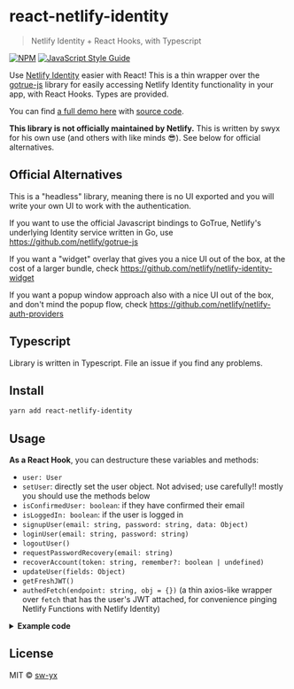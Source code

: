# react-netlify-identity

> Netlify Identity + React Hooks, with Typescript

[![NPM](https://img.shields.io/npm/v/react-netlify-identity.svg)](https://www.npmjs.com/package/react-netlify-identity) [![JavaScript Style Guide](https://img.shields.io/badge/code_style-standard-brightgreen.svg)](https://standardjs.com)

Use [Netlify Identity](https://www.netlify.com/docs/identity/) easier with React! This is a thin wrapper over the [gotrue-js](https://github.com/netlify/gotrue-js) library for easily accessing Netlify Identity functionality in your app, with React Hooks. Types are provided.

You can find [a full demo here](https://netlify-gotrue-in-react.netlify.com/) with [source code](https://github.com/netlify/create-react-app-lambda/tree/reachRouterAndGoTrueDemo/src).

**This library is not officially maintained by Netlify.** This is written by swyx for his own use (and others with like minds 😎). See below for official alternatives.

## Official Alternatives

This is a "headless" library, meaning there is no UI exported and you will write your own UI to work with the authentication.

If you want to use the official Javascript bindings to GoTrue, Netlify's underlying Identity service written in Go, use https://github.com/netlify/gotrue-js

If you want a "widget" overlay that gives you a nice UI out of the box, at the cost of a larger bundle, check https://github.com/netlify/netlify-identity-widget

If you want a popup window approach also with a nice UI out of the box, and don't mind the popup flow, check https://github.com/netlify/netlify-auth-providers

## Typescript

Library is written in Typescript. File an issue if you find any problems.

## Install

```bash
yarn add react-netlify-identity
```

## Usage

**As a React Hook**, you can destructure these variables and methods:

- `user: User`
- `setUser`: directly set the user object. Not advised; use carefully!! mostly you should use the methods below
- `isConfirmedUser: boolean`: if they have confirmed their email
- `isLoggedIn: boolean`: if the user is logged in
- `signupUser(email: string, password: string, data: Object)`
- `loginUser(email: string, password: string)`
- `logoutUser()`
- `requestPasswordRecovery(email: string)`
- `recoverAccount(token: string, remember?: boolean | undefined)`
- `updateUser(fields: Object)`
- `getFreshJWT()`
- `authedFetch(endpoint: string, obj = {})` (a thin axios-like wrapper over `fetch` that has the user's JWT attached, for convenience pinging Netlify Functions with Netlify Identity)

<details>
<summary>
<b>
Example code
</b>
</summary>

```tsx
import * as React from 'react';

import { useNetlifyIdentity } from './useNetlifyIdentity';

const IdentityContext = React.createContext(); // not necessary but recommended
function App() {
  const identity = useNetlifyIdentity(url);
  return (
    <IdentityContext.Provider value={identity}>
      {/* rest of your app */}
    </IdentityContext.Provider>
  );
}

// log in/sign up example
function Login() {
  const { loginUser, signupUser } = React.useContext(IdentityContext);
  const formRef = React.useRef();
  const [msg, setMsg] = React.useState('');
  const [isLoading, load] = useLoading();
  const signup = () => {
    const email = formRef.current.email.value;
    const password = formRef.current.password.value;
    load(signupUser(email, password))
      .then(user => {
        console.log('Success! Signed up', user);
        navigate('/dashboard');
      })
      .catch(err => console.error(err) || setMsg('Error: ' + err.message));
  };
  return (
    <form
      ref={formRef}
      onSubmit={e => {
        e.preventDefault();
        const email = e.target.email.value;
        const password = e.target.password.value;
        load(loginUser(email, password))
          .then(user => {
            console.log('Success! Logged in', user);
            navigate('/dashboard');
          })
          .catch(err => console.error(err) || setMsg('Error: ' + err.message));
      }}
    >
      <div>
        <label>
          Email:
          <input type="email" name="email" />
        </label>
      </div>
      <div>
        <label>
          Password:
          <input type="password" name="password" />
        </label>
      </div>
      {isLoading ? (
        <Spinner />
      ) : (
        <div>
          <input type="submit" value="Log in" />
          <button onClick={signup}>Sign Up </button>
          {msg && <pre>{msg}</pre>}
        </div>
      )}
    </form>
  );
}

// log out user
function Logout() {
  const { logoutUser } = React.useContext(IdentityContext);
  return <button onClick={logoutUser}>You are signed in. Log Out</button>;
}

// check `identity.user` in a protected route
function PrivateRoute(props) {
  const identity = React.useContext(IdentityContext);
  let { as: Comp, ...rest } = props;
  return identity.user ? (
    <Comp {...rest} />
  ) : (
    <div>
      <h3>You are trying to view a protected page. Please log in</h3>
      <Login />
    </div>
  );
}

// check if user has confirmed their email
// use authedFetch API to make a request to Netlify Function with the user's JWT token,
// letting your function use the `user` object
function Dashboard() {
  const props = React.useContext(IdentityContext);
  const { isConfirmedUser, authedFetch } = props;
  const [isLoading, load] = useLoading();
  const [msg, setMsg] = React.useState('Click to load something');
  const handler = () => {
    load(authedFetch.get('/.netlify/functions/authEndPoint')).then(setMsg);
  };
  return (
    <div>
      <h3>This is a Protected Dashboard!</h3>
      {!isConfirmedUser && (
        <pre style={{ backgroundColor: 'papayawhip' }}>
          You have not confirmed your email. Please confirm it before you ping
          the API.
        </pre>
      )}
      <hr />
      <div>
        <p>You can try pinging our authenticated API here.</p>
        <p>
          If you are logged in, you should be able to see a `user` info here.
        </p>
        <button onClick={handler}>Ping authenticated API</button>
        {isLoading ? <Spinner /> : <pre>{JSON.stringify(msg, null, 2)}</pre>}
      </div>
    </div>
  );
}
```

This is also exported as a render prop component, `NetlifyIdentity`, but we're not quite sure if its that useful if you can already use hooks:

```tsx
<NetlifyIdentity domain="https://mydomain.netlify.com">
  {({ loginUser, signupUser }) => {
    // use it
  }}
</NetlifyIdentity>
```

</details>

## License

MIT © [sw-yx](https://github.com/sw-yx)
